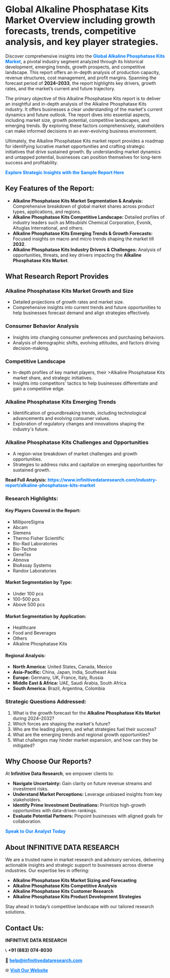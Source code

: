 <h1>Global Alkaline Phosphatase Kits Market Overview including growth forecasts, trends, competitive analysis, and key player strategies.</h1>
<p>
Discover comprehensive insights into the 
<a href="https://www.infinitivedataresearch.com/industry-report/alkaline-phosphatase-kits-market" rel="dofollow" style="color: #007BFF; text-decoration: none;"><strong>Global Alkaline Phosphatase Kits Market</strong></a>, a pivotal industry segment analyzed through its historical development, emerging trends, growth prospects, and competitive landscape. This report offers an in-depth analysis of production capacity, revenue structures, cost management, and profit margins. Spanning the forecast period of <strong>2024–2033</strong>, the report highlights key drivers, growth rates, and the market’s current and future trajectory.
</p>
<p>
The primary objective of this Alkaline Phosphatase Kits report is to deliver an insightful and in-depth analysis of the Alkaline Phosphatase Kits industry. It offers businesses a clear understanding of the market's current dynamics and future outlook. The report dives into essential aspects, including market size, growth potential, competitive landscapes, and emerging trends. By exploring these factors comprehensively, stakeholders can make informed decisions in an ever-evolving business environment.
</p>
<p>
Ultimately, the Alkaline Phosphatase Kits market report provides a roadmap for identifying lucrative market opportunities and crafting strategic initiatives that drive sustained growth. By understanding market dynamics and untapped potential, businesses can position themselves for long-term success and profitability.
</p>
<p>
<a href="https://www.infinitivedataresearch.com/request-sample/reportId=112220" style="color: #007BFF; text-decoration: none;"><strong>Explore Strategic Insights with the Sample Report Here</strong></a>
</p>

<h2>Key Features of the Report:</h2>
<ul>
<li><strong>Alkaline Phosphatase Kits Market Segmentation & Analysis:</strong> Comprehensive breakdown of global market shares across product types, applications, and regions.</li>
<li><strong>Alkaline Phosphatase Kits Competitive Landscape:</strong> Detailed profiles of industry leaders such as Mitsubishi Chemical Corporation, Evonik, Altuglas International, and others.</li>
<li><strong>Alkaline Phosphatase Kits Emerging Trends & Growth Forecasts:</strong> Focused insights on macro and micro trends shaping the market till <strong>2032</strong>.</li>
<li><strong>Alkaline Phosphatase Kits Industry Drivers & Challenges:</strong> Analysis of opportunities, threats, and key drivers impacting the <strong>Alkaline Phosphatase Kits Market</strong>.</li>
</ul>

<h2>What Research Report Provides</h2>
<h3>Alkaline Phosphatase Kits Market Growth and Size</h3>
<ul>
<li>Detailed projections of growth rates and market size.</li>
<li>Comprehensive insights into current trends and future opportunities to help businesses forecast demand and align strategies effectively.</li>
</ul>

<h3>Consumer Behavior Analysis</h3>
<ul>
<li>Insights into changing consumer preferences and purchasing behaviors.</li>
<li>Analysis of demographic shifts, evolving attitudes, and factors driving decision-making.</li>
</ul>

<h3>Competitive Landscape</h3>
<ul>
<li>In-depth profiles of key market players, their >Alkaline Phosphatase Kits market share, and strategic initiatives.</li>
<li>Insights into competitors' tactics to help businesses differentiate and gain a competitive edge.</li>
</ul>

<h3>Alkaline Phosphatase Kits Emerging Trends</h3>
<ul>
<li>Identification of groundbreaking trends, including technological advancements and evolving consumer values.</li>
<li>Exploration of regulatory changes and innovations shaping the industry's future.</li>
</ul>

<h3>Alkaline Phosphatase Kits Challenges and Opportunities</h3>
<ul>
<li>A region-wise breakdown of market challenges and growth opportunities.</li>
<li>Strategies to address risks and capitalize on emerging opportunities for sustained growth.</li>
</ul>
<p><strong>Read Full Analysis:</strong> <a href="https://www.infinitivedataresearch.com/industry-report/alkaline-phosphatase-kits-market" rel="dofollow" style="color: #007BFF; text-decoration: none;"><strong>https://www.infinitivedataresearch.com/industry-report/alkaline-phosphatase-kits-market</strong></a></p>
<h3>Research Highlights:</h3>
<h4>Key Players Covered in the Report:</h4>
<ul><li>MilliporeSigma</li><li>Abcam</li><li>Siemens</li><li>Thermo Fisher Scientific</li><li>Bio-Rad Laboratories</li><li>Bio-Techne</li><li>GeneTex</li><li>Abnova</li><li>BioAssay Systems</li><li>Randox Laboratories</li></ul>
<h4>Market Segmentation by Type:</h4>
<ul><li>Under 100 pcs</li><li>100-500 pcs</li><li>Above 500 pcs</li></ul>
<h4>Market Segmentation by Application:</h4>
<ul><li>Healthcare</li><li>Food and Beverages</li><li>Others</li><li>Alkaline Phosphatase Kits</li></ul>

<h4>Regional Analysis:</h4>
<ul>
<li><strong>North America:</strong> United States, Canada, Mexico</li>
<li><strong>Asia-Pacific:</strong> China, Japan, India, Southeast Asia</li>
<li><strong>Europe:</strong> Germany, UK, France, Italy, Russia</li>
<li><strong>Middle East & Africa:</strong> UAE, Saudi Arabia, South Africa</li>
<li><strong>South America:</strong> Brazil, Argentina, Colombia</li>
</ul>

<h3>Strategic Questions Addressed:</h3>
<ol>
<li>What is the growth forecast for the <strong>Alkaline Phosphatase Kits Market</strong> during 2024–2032?</li>
<li>Which forces are shaping the market's future?</li>
<li>Who are the leading players, and what strategies fuel their success?</li>
<li>What are the emerging trends and regional growth opportunities?</li>
<li>What challenges may hinder market expansion, and how can they be mitigated?</li>
</ol>

<h2>Why Choose Our Reports?</h2>
<p>At <strong>Infinitive Data Research</strong>, we empower clients to:</p>
<ul>
<li><strong>Navigate Uncertainty:</strong> Gain clarity on future revenue streams and investment risks.</li>
<li><strong>Understand Market Perceptions:</strong> Leverage unbiased insights from key stakeholders.</li>
<li><strong>Identify Prime Investment Destinations:</strong> Prioritize high-growth opportunities with data-driven rankings.</li>
<li><strong>Evaluate Potential Partners:</strong> Pinpoint businesses with aligned goals for collaboration.</li>
</ul>
<p><a href="https://www.infinitivedataresearch.com/industry-report/alkaline-phosphatase-kits-market" rel="dofollow" style="color: #007BFF; text-decoration: none;"><strong>Speak to Our Analyst Today</strong></a></p>

<h2>About INFINITIVE DATA RESEARCH</h2>
<p>We are a trusted name in market research and advisory services, delivering actionable insights and strategic support to businesses across diverse industries. Our expertise lies in offering:</p>
<ul>
<li><strong>Alkaline Phosphatase Kits Market Sizing and Forecasting</strong></li>
<li><strong>Alkaline Phosphatase Kits Competitive Analysis</strong></li>
<li><strong>Alkaline Phosphatase Kits Customer Research</strong></li>
<li><strong>Alkaline Phosphatase Kits Product Development Strategies</strong></li>
</ul>
<p>Stay ahead in today’s competitive landscape with our tailored research solutions.</p>

<h2>Contact Us:</h2>
<p><strong>INFINITIVE DATA RESEARCH</strong></p>
<p>📞 <strong>+91 (883) 074-8030</strong></p>
<p>📧 <strong><a href="mailto:help@infinitivedataresearch.com" style="color: #007BFF;">help@infinitivedataresearch.com</a></strong></p>
<p>🌐 <strong><a href="https://www.infinitivedataresearch.com" rel="dofollow" style="color: #007BFF;">Visit Our Website</a></strong></p>